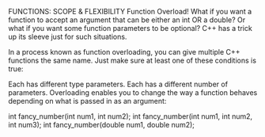 FUNCTIONS: SCOPE & FLEXIBILITY
Function Overload!
What if you want a function to accept an argument that can be either an int OR a double? Or what if you want some function parameters to be optional? C++ has a trick up its sleeve just for such situations.

In a process known as function overloading, you can give multiple C++ functions the same name. Just make sure at least one of these conditions is true:

Each has different type parameters.
Each has a different number of parameters.
Overloading enables you to change the way a function behaves depending on what is passed in as an argument:


int fancy_number(int num1, int num2);
int fancy_number(int num1, int num2, int num3);
int fancy_number(double num1, double num2);
